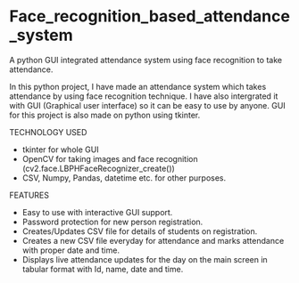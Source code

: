 # Face_recognition_based_attendance_system

A python GUI integrated attendance system using face recognition to take attendance.

In this python project, I have made an attendance system which takes attendance by using face recognition technique. I have also intergrated it with GUI (Graphical user interface) so it can be easy to use by anyone. GUI for this project is also made on python using tkinter.

TECHNOLOGY USED
- tkinter for whole GUI
- OpenCV for taking images and face recognition (cv2.face.LBPHFaceRecognizer_create())
- CSV, Numpy, Pandas, datetime etc. for other purposes.

FEATURES
- Easy to use with interactive GUI support.
- Password protection for new person registration.
- Creates/Updates CSV file for details of students on registration.
- Creates a new CSV file everyday for attendance and marks attendance with proper date and time.
- Displays live attendance updates for the day on the main screen in tabular format with Id, name, date and time.
